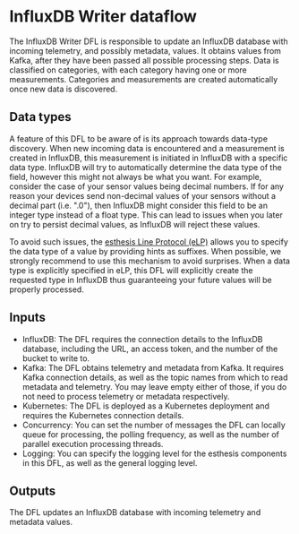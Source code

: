 # InfluxDB Writer dataflow

The InfluxDB Writer DFL is responsible to update an InfluxDB database with incoming telemetry, and possibly metadata,
values. It obtains values from Kafka, after they have been passed all possible processing steps. Data is classified
on categories, with each category having one or more measurements. Categories and measurements are created automatically
once new data is discovered.

## Data types

A feature of this DFL to be aware of is its approach towards data-type discovery. When new incoming data is encountered
and a measurement is created in InfluxDB, this measurement is initiated in InfluxDB with a specific data type. InfluxDB
will try to automatically determine the data type of the field, however this might not always be what you want. For
example, consider the case of your sensor values being decimal numbers. If for any reason your devices send non-decimal
values of your sensors without a decimal part (i.e. ".0"), then InfluxDB might consider this field to be an integer
type instead of a float type. This can lead to issues when you later on try to persist decimal values, as InfluxDB will
reject these values.

To avoid such issues, the [esthesis Line Protocol (eLP)](esthesis-line-protocol.md) allows you to specify the data type
of a value by providing hints as suffixes. When possible, we strongly recommend to use this mechanism to avoid
surprises. When a data type is explicitly specified in eLP, this DFL will explicitly create the requested type in
InfluxDB thus guaranteeing your future values will be properly processed.

## Inputs

- InfluxDB: The DFL requires the connection details to the InfluxDB database, including the URL, an access token, and
  the number of the bucket to write to.
- Kafka: The DFL obtains telemetry and metadata from Kafka. It requires Kafka connection details, as well as the topic
  names from which to read metadata and telemetry. You may leave empty either of those, if you do not need to process
  telemetry or metadata respectively.
- Kubernetes: The DFL is deployed as a Kubernetes deployment and requires the Kubernetes connection details.
- Concurrency: You can set the number of messages the DFL can locally queue for processing, the polling frequency, as
  well as the number of parallel execution processing threads.
- Logging: You can specify the logging level for the esthesis components in this DFL, as well as the general logging
  level.

## Outputs

The DFL updates an InfluxDB database with incoming telemetry and metadata values.
